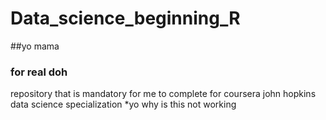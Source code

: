 # Data_science_beginning_R
##yo mama
### for real doh
repository that is mandatory for me to complete for coursera john hopkins data science specialization
*yo 
why is this not working
